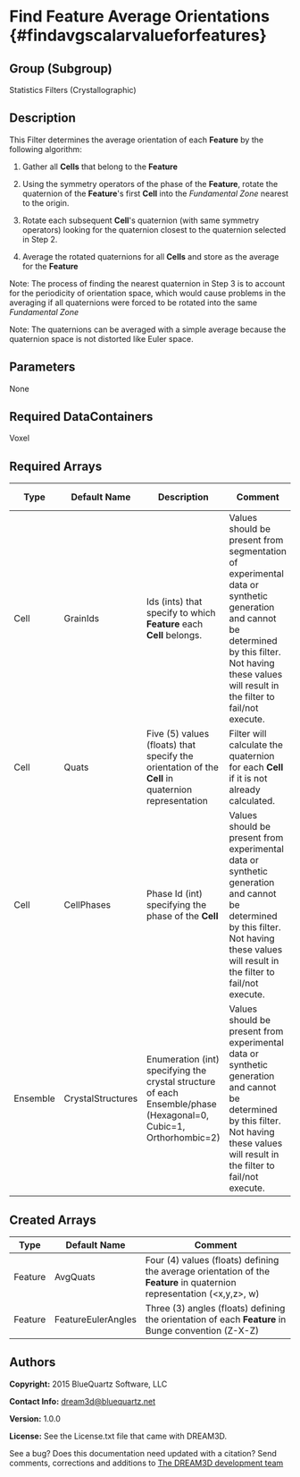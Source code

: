 Find Feature Average Orientations {#findavgscalarvalueforfeatures}
======

## Group (Subgroup) ##
Statistics Filters (Crystallographic)

## Description ##
This Filter determines the average orientation of each **Feature** by the following algorithm:



1. Gather all **Cells** that belong to the **Feature**

2. Using the symmetry operators of the phase of the **Feature**, rotate the quaternion of the **Feature**'s first **Cell** into the *Fundamental Zone* nearest to the origin.
3. Rotate each subsequent **Cell**'s quaternion (with same symmetry operators) looking for the quaternion closest to the quaternion selected in Step 2.

4. Average the rotated quaternions for all **Cells** and store as the average for the **Feature**



Note: The process of finding the nearest quaternion in Step 3 is to account for the periodicity of orientation space, which would cause problems in the averaging if all quaternions were forced to be rotated into the same *Fundamental Zone*


Note: The quaternions can be averaged with a simple average because the quaternion space is not distorted like Euler space.


## Parameters ##
None

## Required DataContainers ##
Voxel

## Required Arrays ##

| Type | Default Name | Description | Comment | Filters Known to Create Data |
|------|--------------|-------------|---------|-----|
| Cell | GrainIds | Ids (ints) that specify to which **Feature** each **Cell** belongs. | Values should be present from segmentation of experimental data or synthetic generation and cannot be determined by this filter. Not having these values will result in the filter to fail/not execute. | Segment Features (Misorientation, C-Axis Misorientation, Scalar) (Reconstruction), Read Dx File (IO), Read Ph File (IO), Pack Primary Phases (SyntheticBuilding), Insert Precipitate Phases (SyntheticBuilding), Establish Matrix Phase (SyntheticBuilding) |
| Cell | Quats | Five (5) values (floats) that specify the orientation of the **Cell** in quaternion representation | Filter will calculate the quaternion for each **Cell** if it is not already calculated. | Find Cell Quaternions (Generic) |
| Cell | CellPhases | Phase Id (int) specifying the phase of the **Cell** | Values should be present from experimental data or synthetic generation and cannot be determined by this filter. Not having these values will result in the filter to fail/not execute. | Read H5Ebsd File (IO), Pack Primary Phases (SyntheticBuilding), Insert Precipitate Phases (SyntheticBuilding), Establish Matrix Phase (SyntheticBuilding) |
| Ensemble | CrystalStructures | Enumeration (int) specifying the crystal structure of each Ensemble/phase (Hexagonal=0, Cubic=1, Orthorhombic=2) | Values should be present from experimental data or synthetic generation and cannot be determined by this filter. Not having these values will result in the filter to fail/not execute. | Read H5Ebsd File (IO), Read Ensemble Info File (IO), Initialize Synthetic Volume (SyntheticBuilding) |

## Created Arrays ##

| Type | Default Name | Comment |
|------|--------------|---------|
| Feature | AvgQuats | Four (4) values (floats) defining the average orientation of the **Feature** in quaternion representation  (<x,y,z>, w)|
| Feature | FeatureEulerAngles | Three (3) angles (floats) defining the orientation of each **Feature** in Bunge convention (Z-X-Z) |

## Authors ##

**Copyright:** 2015 BlueQuartz Software, LLC

**Contact Info:** dream3d@bluequartz.net

**Version:** 1.0.0

**License:**  See the License.txt file that came with DREAM3D.




See a bug? Does this documentation need updated with a citation? Send comments, corrections and additions to [The DREAM3D development team](mailto:dream3d@bluequartz.net?subject=Documentation%20Correction)

